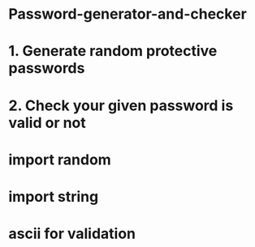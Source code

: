 # Password-generator-and-checker
# 1. Generate random protective passwords  
# 2. Check your given password is valid or not
# import random
# import string 
# ascii for validation 

